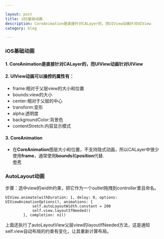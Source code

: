 ```yaml
---

layout: post
title: iOS基础动画
description: CoreAnimation是直接针对CALayer的，而UIView动画针对UIView
category: blog

---
```

### iOS基础动画
#### 1. CoreAnimation是直接针对CALayer的，而UIView动画针对UIView
#### 2. UIView动画可以操控的属性有：
* frame:相对于父层view的大小和位置  
* bounds:view的大小  
* center:相对于父层的中心  
* transform:变形  
* alpha:透明度  
* backgroundColor:背景色  
* contentStretch:内容显示模式  

#### 3. CoreAnimation
* 在**CoreAnimation**图层大小和位置，不支持隐式动画，所以CALayer中很少使用**frame**，通常使用**bounds**和**position**代替.  
[参考](http://www.cnblogs.com/kenshincui/p/3972100.html)

### AutoLayout动画
步骤：选中view的width约束，把它作为一个outlet拖拽到controller里且命名。  

	UIView.animate(withDuration: 1, delay: 0, options: UIViewAnimationOptions(), animations: { 
	            self.autoLayoutWidth.constant = 200
	            self.view.layoutIfNeeded()
	        }, completion: nil)
  
上面还执行了autoLayoutView父层view的layoutIfNeeded方法，这是通知self.view自动布局的约束有变化，让其重新计算布局。